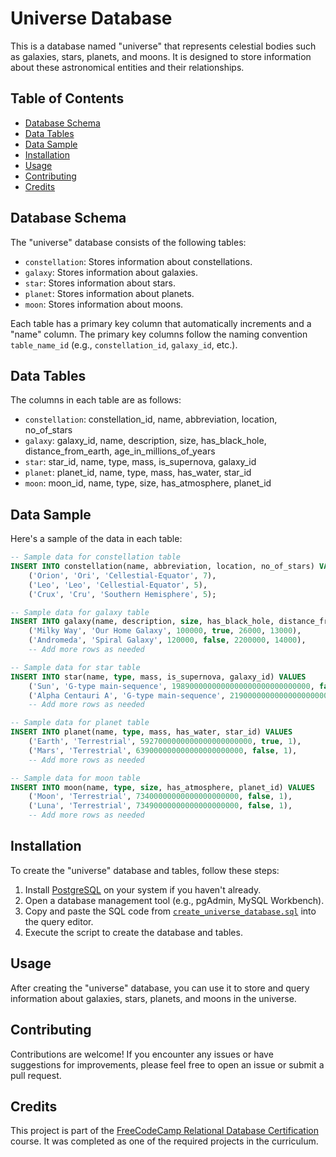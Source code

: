# Universe Database

This is a database named "universe" that represents celestial bodies such as galaxies, stars, planets, and moons. It is designed to store information about these astronomical entities and their relationships.

## Table of Contents

- [Database Schema](#database-schema)
- [Data Tables](#data-tables)
- [Data Sample](#data-sample)
- [Installation](#installation)
- [Usage](#usage)
- [Contributing](#contributing)
- [Credits](#credits)

## Database Schema

The "universe" database consists of the following tables:

- `constellation`: Stores information about constellations.
- `galaxy`: Stores information about galaxies.
- `star`: Stores information about stars.
- `planet`: Stores information about planets.
- `moon`: Stores information about moons.

Each table has a primary key column that automatically increments and a "name" column. The primary key columns follow the naming convention `table_name_id` (e.g., `constellation_id`, `galaxy_id`, etc.).

## Data Tables

The columns in each table are as follows:

- `constellation`: constellation_id, name, abbreviation, location, no_of_stars
- `galaxy`: galaxy_id, name, description, size, has_black_hole, distance_from_earth, age_in_millions_of_years
- `star`: star_id, name, type, mass, is_supernova, galaxy_id
- `planet`: planet_id, name, type, mass, has_water, star_id
- `moon`: moon_id, name, type, size, has_atmosphere, planet_id

## Data Sample

Here's a sample of the data in each table:

```sql
-- Sample data for constellation table
INSERT INTO constellation(name, abbreviation, location, no_of_stars) VALUES
    ('Orion', 'Ori', 'Cellestial-Equator', 7),
    ('Leo', 'Leo', 'Cellestial-Equator', 5),
    ('Crux', 'Cru', 'Southern Hemisphere', 5);

-- Sample data for galaxy table
INSERT INTO galaxy(name, description, size, has_black_hole, distance_from_earth, age_in_millions_of_years) VALUES
    ('Milky Way', 'Our Home Galaxy', 100000, true, 26000, 13000),
    ('Andromeda', 'Spiral Galaxy', 120000, false, 2200000, 14000),
    -- Add more rows as needed

-- Sample data for star table
INSERT INTO star(name, type, mass, is_supernova, galaxy_id) VALUES
    ('Sun', 'G-type main-sequence', 1989000000000000000000000000000, false, 1),
    ('Alpha Centauri A', 'G-type main-sequence', 2190000000000000000000000000000, false, 1),
    -- Add more rows as needed

-- Sample data for planet table
INSERT INTO planet(name, type, mass, has_water, star_id) VALUES
    ('Earth', 'Terrestrial', 5927000000000000000000000, true, 1),
    ('Mars', 'Terrestrial', 639000000000000000000000, false, 1),
    -- Add more rows as needed

-- Sample data for moon table
INSERT INTO moon(name, type, size, has_atmosphere, planet_id) VALUES
    ('Moon', 'Terrestrial', 73400000000000000000000, false, 1),
    ('Luna', 'Terrestrial', 73490000000000000000000, false, 1),
    -- Add more rows as needed
```
## Installation
To create the "universe" database and tables, follow these steps:

1. Install [PostgreSQL](https://www.postgresql.org/) on your system if you haven't already.
2. Open a database management tool (e.g., pgAdmin, MySQL Workbench).
3. Copy and paste the SQL code from [`create_universe_database.sql`](create_universe_database.sql) into the query editor.
4. Execute the script to create the database and tables.

## Usage
After creating the "universe" database, you can use it to store and query information about galaxies, stars, planets, and moons in the universe.

## Contributing
Contributions are welcome! If you encounter any issues or have suggestions for improvements, please feel free to open an issue or submit a pull request.

## Credits
This project is part of the [FreeCodeCamp Relational Database Certification](https://www.freecodecamp.org/learn/relational-database/) course. It was completed as one of the required projects in the curriculum.




